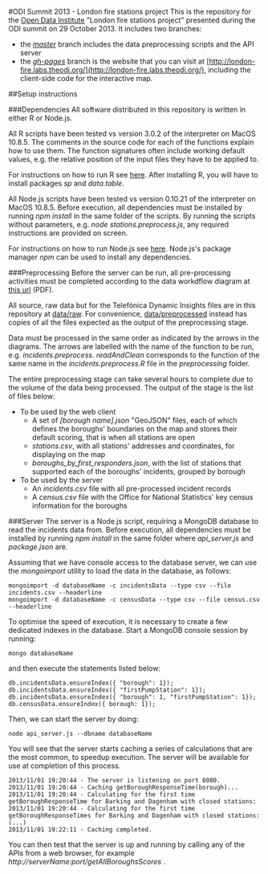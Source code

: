 #ODI Summit 2013 - London fire stations project
This is the repository for the [Open Data Institute](http://theodi.org/) "London fire stations project" presented during the ODI summit on 29 October 2013. It includes two branches:
- the [_master_](https://github.com/theodi/FNR_Analysis/tree/master) branch includes the data  preprocessing scripts and the API server 
- the [_gh-pages_](https://github.com/theodi/FNR_Analysis/tree/gh-pages) branch is the website that you can visit at [http://london-fire.labs.theodi.org/](http://london-fire.labs.theodi.org/), including the client-side code for the interactive map.

##Setup instructions

###Dependencies
All software distributed in this repository is written in either R or Node.js. 

All R scripts have been tested vs version 3.0.2 of the interpreter on MacOS 10.8.5. The comments in the source code for each of the functions explain how to use them. The function signatures often include working default values, e.g. the relative position of the input files they have to be applied to.

For instructions on how to run R see [here](http://cran.r-project.org/doc/manuals/r-release/R-admin.html#Obtaining-R). After installing R, you will have to install packages _sp_ and _data.table_.

All Node.js scripts have been tested vs version 0.10.21 of the interpreter on MacOS 10.8.5. Before execution, all dependencies must be installed by running _npm install_ in the same folder of the scripts. By running the scripts without parameters, e.g. _node stations.preprocess.js_, any required instructions are provided on screen.

For instructions on how to run Node.js see [here](https://github.com/joyent/node/wiki/Installing-Node.js-via-package-manager). Node.js's package manager _npm_ can be used to install any dependencies.

###Preprocessing
Before the server can be run, all pre-processing activities must be completed according to the data workdflow diagram at [this url](preprocessing/preprocessing%20data%20workflow%20diagram.pdf?raw=true) (PDF).

All source, raw data but for the Telefónica Dynamic Insights files are in this repository at [data/raw](/theodi/FNR_Analysis/tree/master/data/raw). For convenience, [data/preprocessed](/theodi/FNR_Analysis/tree/master/data/processed) instead has copies of all the files expected as the output of the preprocessing stage.

Data must be processed in the same order as indicated by the arrows in the diagrams. The arrows are labelled with the name of the function to be run, e.g. _incidents.preprocess. readAndClean_ corresponds to the function of the same name in the _incidents.preprocess.R_ file in the _preprocessing_ folder. 

The entire preprocessing stage can take several hours to complete due to the volume of the data being processed. The output of the stage is the list of files below:
- To be used by the web client
  - A set of _[borough name].json_ "GeoJSON" files, each of which defines the boroughs' boundaries on the map and stores their default scoring, that is when all stations are open
  - _stations.csv_, with all stations' addresses and coordinates, for displaying on the map 
  - _boroughs_by_first_responders.json_, with the list of stations that supported each of the boroughs' incidents, grouped by borough 
- To be used by the server
  - An _incidents.csv_ file with all pre-processed incident records
  - A _census.csv_ file with the Office for National Statistics' key census information for the boroughs

###Server
The server is a Node.js script, requiring a MongoDB database to read the incidents data from. Before execution, all dependencies must be installed by running _npm install_ in the same folder where _api\_server.js_ and _package.json_ are.

Assuming that we have console access to the database server, we can use the _mongoimport_ utility to load the data in the database, as follows:

    mongoimport -d databaseName -c incidentsData --type csv --file incidents.csv --headerline
    mongoimport -d databaseName -c censusData --type csv --file census.csv --headerline

To optimise the speed of execution, it is necessary to create a few dedicated indexes in the database. Start a MongoDB console session by running:

    mongo databaseName

and then execute the statements listed below:

    db.incidentsData.ensureIndex({ "borough": 1});
    db.incidentsData.ensureIndex({ "firstPumpStation": 1});
    db.incidentsData.ensureIndex({ "borough": 1, "firstPumpStation": 1});
    db.censusData.ensureIndex({ borough: 1});

Then, we can start the server by doing:

    node api_server.js --dbname databaseName

You will see that the server starts caching a series of calculations that are the most common, to speedup execution. The server will be available for use at completion of this process.

    2013/11/01 19:20:44 - The server is listening on port 8080.
    2013/11/01 19:20:44 - Caching getBoroughResponseTime(borough)...
    2013/11/01 19:20:44 - Calculating for the first time getBoroughResponseTime for Barking and Dagenham with closed stations: 
    2013/11/01 19:20:44 - Calculating for the first time getBoroughResponseTimes for Barking and Dagenham with closed stations: 
    (...)
    2013/11/01 19:22:11 - Caching completed.

You can then test that the server is up and running by calling any of the APIs from a web browser, for example _http://serverName:port/getAllBoroughsScores_ .
